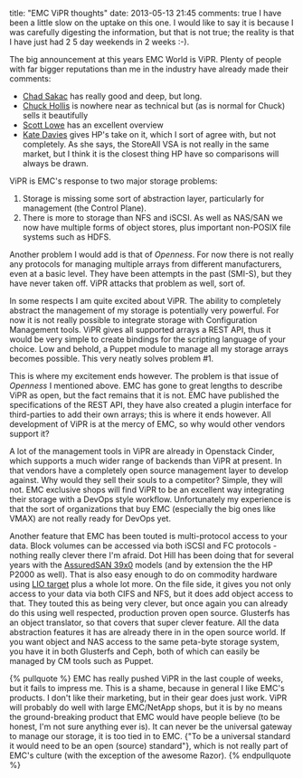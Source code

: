 title: "EMC ViPR thoughts"
date: 2013-05-13 21:45
comments: true
I have been a little slow on the uptake on this one. I would like to say it is because I was carefully digesting the information, but that is not true; the reality is that I have just had 2 5 day weekends in 2 weeks :-).
<!-- more -->

The big announcement at this years EMC World is ViPR. Plenty of people with far bigger reputations than me in the industry have already made their comments:

-   [Chad Sakac](https://virtualgeek.typepad.com/virtual_geek/2013/05/storage-virtualization-platform-re-imagined.html) has really good and deep, but long.
-   [Chuck Hollis](https://chucksblog.emc.com/chucks_blog/2013/05/introducing-emc-vipr-a-breathtaking-approach-to-software-defined-storage.html) is nowhere near as technical but (as is normal for Chuck) sells it beautifully
-   [Scott Lowe](https://blog.scottlowe.org/2013/05/06/very-early-thoughts-about-emc-vipr/) has an excellent overview
-   [Kate Davies](https://h30507.www3.hp.com/t5/Around-the-Storage-Block-Blog/ViPR-or-Vapor-The-Software-Defined-Storage-saga-continues/ba-p/138013?utm_source=feedly#.UZCd_covj3w) gives HP's take on it, which I sort of agree with, but not completely. As she says, the StoreAll VSA is not really in the same market, but I think it is the closest thing HP have so comparisons will always be drawn.

ViPR is EMC's response to two major storage problems:
1.   Storage is missing some sort of abstraction layer, particularly for management (the Control Plane).
1.   There is more to storage than NFS and iSCSI. As well as NAS/SAN we now have multiple forms of object stores, plus important non-POSIX file systems such as HDFS.

Another problem I would add is that of *Openness*. For now there is not really any protocols for managing multiple arrays from different manufacturers, even at a basic level. They have been attempts in the past (SMI-S), but they have never taken off. ViPR attacks that problem as well, sort of.

In some respects I am quite excited about ViPR. The ability to completely abstract the management of my storage is potentially very powerful. For now it is not really possible to integrate storage with Configuration Management tools. ViPR gives all supported arrays a REST API, thus it would be very simple to create bindings for the scripting language of your choice. Low and behold, a Puppet module to manage all my storage arrays becomes possible. This very neatly solves problem #1.


This is where my excitement ends however. The problem is that issue of *Openness* I mentioned above. EMC has gone to great lengths to describe ViPR as open, but the fact remains that it is not. EMC have published the specifications of the REST API, they have also created a plugin interface for third-parties to add their own arrays; this is where it ends however. All development of ViPR is at the mercy of EMC, so why would other vendors support it?

A lot of the management tools in ViPR are already in Openstack Cinder, which supports a much wider range of backends than ViPR at present. In that vendors have a completely open source management layer to develop against. Why would they sell their souls to a competitor? Simple, they will not. EMC exclusive shops will find ViPR to be an excellent way integrating their storage with a DevOps style workflow. Unfortunately my experience is that the sort of organizations that buy EMC (especially the big ones like VMAX) are not really ready for DevOps yet.

Another feature that EMC has been touted is multi-protocol access to your data. Block volumes can be accessed via both iSCSI and FC protocols - nothing really clever there I'm afraid. Dot Hill has been doing that for several years with the [AssuredSAN 39x0](https://www.dothill.com/wp-content/uploads/2011/08/AssuredSAN-n-3920-3930-C-10.15.11.pdf) models (and by extension the the HP P2000 as well). That is also easy enough to do on commodity hardware using  [LIO target](https://linux-iscsi.org/wiki/Main_Page) plus a whole lot more. On the file side, it gives you not only access to your data via both CIFS and NFS, but it does add object access to that. They touted this as being very clever, but once again you can already do this using well respected, production proven open source. Glusterfs has an object translator, so that covers that super clever feature. All the data abstraction features it has are already there in in the open source world. If you want object and NAS access to the same peta-byte storage system, you have it in both Glusterfs and Ceph, both of which can easily be managed by CM tools such as Puppet.

{% pullquote %}
EMC has really pushed ViPR in the last couple of weeks, but it fails to impress me. This is a shame, because in general I like EMC's products. I don't like their marketing, but in their gear does just work. ViPR will probably do well with large EMC/NetApp shops, but it is by no means the ground-breaking product that EMC would have people believe (to be honest, I'm not sure anything ever is). It can never be the universal gateway to manage our storage, it is too tied in to EMC. {"To be a universal standard it would need to be an open (source) standard"}, which is not really part of EMC's culture (with the exception of the awesome Razor).
{% endpullquote %}
